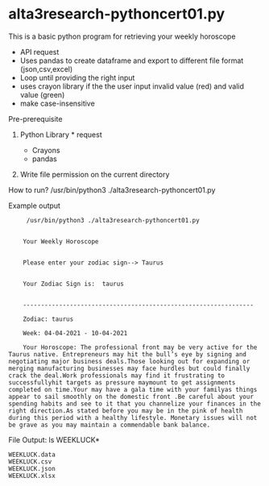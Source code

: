 # alta3research-pythoncert01.py

This is a basic python program for retrieving your weekly horoscope

* API request
* Uses pandas to create dataframe and export to different file format (json,csv,excel)
* Loop until providing the right input
* uses crayon library if the the user input  invalid value (red) and valid value (green)
* make case-insensitive

Pre-prerequisite
  1. Python Library
                * request
		* Crayons
	 	* pandas
  
  2. Write file permission on the current directory

How to run?
	/usr/bin/python3 ./alta3research-pythoncert01.py


Example output

		 /usr/bin/python3 ./alta3research-pythoncert01.py


		Your Weekly Horoscope


		Please enter your zodiac sign--> Taurus


		Your Zodiac Sign is:  taurus


		----------------------------------------------------------------

		Zodiac: taurus

		Week: 04-04-2021 - 10-04-2021

		Your Horoscope: The professional front may be very active for the Taurus native. Entrepreneurs may hit the bull’s eye by signing and negotiating major business deals.Those looking out for expanding or merging manufacturing businesses may face hurdles but could finally crack the deal.Work professionals may find it frustrating to successfullyhit targets as pressure maymount to get assignments completed on time.Your may have a gala time with your familyas things appear to sail smoothly on the domestic front .Be careful about your spending habits and see to it that you channelize your finances in the right direction.As stated before you may be in the pink of health during this period with a healthy lifestyle. Monetary issues will not be grave as you may maintain a commendable bank balance.

File Output:
 ls WEEKLUCK*

	WEEKLUCK.data 
	WEEKLUCK.csv 
	WEEKLUCK.json  
	WEEKLUCK.xlsx
